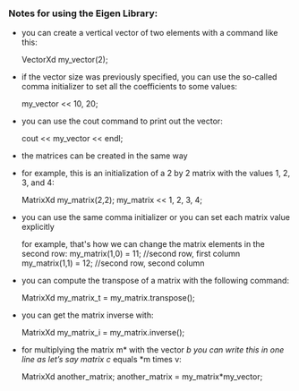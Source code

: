 ### Notes for using the Eigen Library:
- you can create a vertical vector of two elements with a command like this:

  VectorXd my_vector(2);

- if the vector size was previously specified, you can use the so-called comma initializer to set all the coefficients to some values:

  my_vector << 10, 20;

- you can use the cout command to print out the vector:

  cout << my_vector << endl;
  
- the matrices can be created in the same way
- 
  for example, this is an initialization of a 2 by 2 matrix with the values 1, 2, 3, and 4:
  
   MatrixXd my_matrix(2,2);
   my_matrix << 1, 2,
             3, 4;
             
- you can use the same comma initializer or you can set each matrix value explicitly
  
  for example, that's how we can change the matrix elements in the second row:
   my_matrix(1,0) = 11;    //second row, first column
   my_matrix(1,1) = 12;    //second row, second column
  
- you can compute the transpose of a matrix with the following command:

  MatrixXd my_matrix_t = my_matrix.transpose();
  
- you can get the matrix inverse with:

  MatrixXd my_matrix_i = my_matrix.inverse();
  
- for multiplying the matrix m* with the vector *b you can write this in one line as let’s say matrix c* equals *m times v:
  
  MatrixXd another_matrix;
  another_matrix = my_matrix*my_vector;
  
